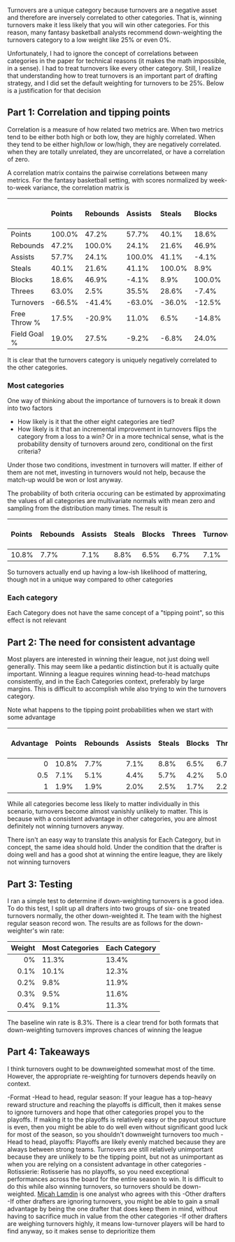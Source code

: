 Turnovers are a unique category because turnovers are a negative asset and therefore are inversely correlated to other categories. That is, winning turnovers make it less likely that you will win other categories. For this reason, many fantasy basketball analysts recommend down-weighting the turnovers category to a low weight like $25\%$ or even $0\%$.

Unfortunately, I had to ignore the concept of correlations between categories in the paper for technical reasons (it makes the math impossible, in a sense). I had to treat turnovers like every other category. Still, I realize that understanding how to treat turnovers is an important part of drafting strategy, and I did set the default weighting for turnovers to be $25\%$. Below is a justification for that decision 

## Part 1: Correlation and tipping points 

Correlation is a measure of how related two metrics are. When two metrics tend to be either both high or both low, they are highly correlated. When they tend to be either high/low or low/high, they are negatively correlated. when they are totally unrelated, they are uncorrelated, or have a correlation of zero. 

A correlation matrix contains the pairwise correlations between many metrics. For the fantasy basketball setting, with scores normalized by week-to-week variance, the correlation matrix is 
                                                        
 |        | Points    | Rebounds    | Assists    | Steals    | Blocks    | Threes    | Turnovers    | Free Throw \%   | Field Goal \%   |
 |:-------|:-------|:-------|:-------|:-------|:-------|:-------|:-------|:---------|:---------|
 | Points    | 100.0\% | 47.2\%  | 57.7\%  | 40.1\%  | 18.6\%  | 63.0\%  | -66.5\% | 17.5\%    | 19.0\%    |
 | Rebounds    | 47.2\%  | 100.0\% | 24.1\%  | 21.6\%  | 46.9\%  | 2.5\%   | -41.4\% | -20.9\%   | 27.5\%    |
 | Assists    | 57.7\%  | 24.1\%  | 100.0\% | 41.1\%  | -4.1\%  | 35.5\%  | -63.0\% | 11.0\%    | -9.2\%    |
 | Steals    | 40.1\%  | 21.6\%  | 41.1\%  | 100.0\% | 8.9\%   | 28.6\%  | -36.0\% | 6.5\%     | -6.8\%    |
 | Blocks    | 18.6\%  | 46.9\%  | -4.1\%  | 8.9\%   | 100.0\% | -7.4\%  | -12.5\% | -14.8\%   | 24.0\%    |
 | Threes    | 63.0\%  | 2.5\%   | 35.5\%  | 28.6\%  | -7.4\%  | 100.0\% | -34.2\% | 21.0\%    | -11.6\%   |
 | Turnovers    | -66.5\% | -41.4\% | -63.0\% | -36.0\% | -12.5\% | -34.2\% | 100.0\% | -4.7\%    | 1.2\%     |
 | Free Throw \% | 17.5\%  | -20.9\% | 11.0\%  | 6.5\%   | -14.8\% | 21.0\%  | -4.7\%  | 100.0\%   | -13.8\%   |
 | Field Goal \% | 19.0\%  | 27.5\%  | -9.2\%  | -6.8\%  | 24.0\%  | -11.6\% | 1.2\%   | -13.8\%   | 100.0\%   |

 It is clear that the turnovers category is uniquely negatively correlated to the other categories. 

### Most categories 

One way of thinking about the importance of turnovers is to break it down into two factors
- How likely is it that the other eight categories are tied?
- How likely is it that an incremental improvement in turnovers flips the category from a loss to a win? Or in a more technical sense, what is the probability density of turnovers around zero, conditional on the first criteria? 

Under those two conditions, investment in turnovers will matter. If either of them are not met, investing in turnovers would not help, because the match-up would be won or lost anyway. 

The probability of both criteria occuring can be estimated by approximating the values of all categories are multivariate normals with mean zero and sampling from the distribution many times. The result is 

 | Points    | Rebounds    | Assists    | Steals    | Blocks    | Threes    | Turnovers    | Free Throw \%   | Field Goal \%   |
|:------|:------|:------|:------|:------|:------|:------|:---------|:---------|
| 10.8\% | 7.7\%  | 7.1\%  | 8.8\%  | 6.5\%  | 6.7\%  | 7.1\%  | 7.2\%     | 6.8\%     |

So turnovers actually end up having a low-ish likelihood of mattering, though not in a unique way compared to other categories

### Each category

Each Category does not have the same concept of a "tipping point", so this effect is not relevant 


## Part 2: The need for consistent advantage

Most players are interested in winning their league, not just doing well generally. This may seem like a pedantic distinction but it is actually quite important. Winning a league requires winning head-to-head matchups consistently, and in the Each Categories context, preferably by large margins. This is difficult to accomplish while also trying to win the turnovers category. 

Note what happens to the tipping point probabilities when we start with some advantage


 | Advantage  | Points    | Rebounds    | Assists    | Steals    | Blocks    | Threes    | Turnovers    | Free Throw \%   | Field Goal \%   |
|----:|:------|:------|:------|:------|:------|:------|:------|:---------|:---------|
| 0   | 10.8\% | 7.7\%  | 7.1\%  | 8.8\%  | 6.5\%  | 6.7\%  | 7.1\%  | 7.2\%     | 6.8\%     |
| 0.5 | 7.1\%  | 5.1\%  | 4.4\%  | 5.7\%  | 4.2\%  | 5.0\%  | 3.1\%  | 4.6\%     | 4.6\%     |
| 1   | 1.9\%  | 1.9\%  | 2.0\%  | 2.5\%  | 1.7\%  | 2.2\%  | 0.4\%  | 1.6\%     | 1.8\%     |'

While all categories become less likely to matter individually in this scenario, turnovers become almost vanishly unlikely to matter. This is because with a consistent advantage in other categories, you are almost definitely not winning turnovers anyway.

There isn't an easy way to translate this analysis for Each Category, but in concept, the same idea should hold. Under the condition that the drafter is doing well and has a good shot at winning the entire league, they are likely not winning turnovers

## Part 3: Testing 

I ran a simple test to determine if down-weighting turnovers is a good idea. To do this test, I split up all drafters into two groups of six- one treated turnovers normally, the other down-weighted it. The team with the highest regular season record won. The results are as follows for the down-weighter's win rate:

| Weight |  Most Categories | Each Category |
|----:|:------|:------|
| 0\% | 11.3\% | 13.4\% |
| 0.1\% | 10.1\% | 12.3\% |
| 0.2\% | 9.8\% | 11.9\% |
| 0.3\% | 9.5\% | 11.6\% |
| 0.4\% | 9.1\% | 11.3\% |

The baseline win rate is $8.3\%$. There is a clear trend for both formats that down-weighting turnovers improves chances of winning the league

## Part 4: Takeaways

I think turnovers ought to be downweighted somewhat most of the time. However, the appropriate re-weighting for turnovers depends heavily on context. 

-Format 
  -Head to head, regular season: If your league has a top-heavy reward structure and reaching the playoffs is difficult, then it makes sense to ignore turnovers and hope that other categories propel you to the playoffs. If making it to the playoffs is relatively easy or the payout structure is even, then you might be able to do well even without significant good luck for most of the season, so you shouldn't downweight turnovers too much 
  -Head to head, playoffs: Playoffs are likely evenly matched because they are always between strong teams. Turnovers are still relatively unimportant because they are unlikely to be the tipping point, but not as unimportant as when you are relying on a consistent advantage in other categories
  -Rotissierie: Rotisserie has no playoffs, so you need exceptional performances across the board for the entire season to win. It is difficult to do this while also winning turnovers, so turnovers should be  down-weighted. [Micah Lamdin](https://hashtagbasketball.com/fantasy-basketball/content/how-to-play-fantasy-basketball-rotisserie) is one analyst who agrees with this
-Other drafters
  -If other drafters are ignoring turnovers, you might be able to gain a small advantage by being the one drafter that does keep them in mind, without having to sacrifice much in value from the other categories
  -If other drafters are weighing turnovers highly, it means low-turnover players will be hard to find anyway, so it makes sense to deprioritize them 

